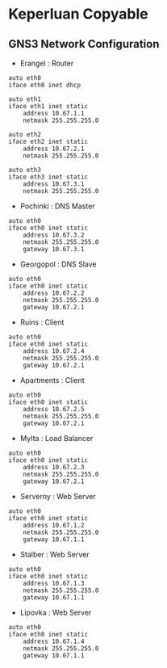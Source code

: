 # Keperluan Copyable

## GNS3 Network Configuration

- Erangel : Router
```
auto eth0
iface eth0 inet dhcp

auto eth1
iface eth1 inet static
	address 10.67.1.1
	netmask 255.255.255.0

auto eth2
iface eth2 inet static
	address 10.67.2.1
	netmask 255.255.255.0

auto eth3
iface eth3 inet static
	address 10.67.3.1
	netmask 255.255.255.0
```

- Pochinki : DNS Master
```
auto eth0
iface eth0 inet static
	address 10.67.3.2
	netmask 255.255.255.0
	gateway 10.67.3.1
```

- Georgopol : DNS Slave
```
auto eth0
iface eth0 inet static
	address 10.67.2.2
	netmask 255.255.255.0
	gateway 10.67.2.1
```

- Ruins : Client
```
auto eth0
iface eth0 inet static
	address 10.67.2.4
	netmask 255.255.255.0
	gateway 10.67.2.1
```

- Apartments : Client
```
auto eth0
iface eth0 inet static
	address 10.67.2.5
	netmask 255.255.255.0
	gateway 10.67.2.1
```

- MyIta : Load Balancer
```
auto eth0
iface eth0 inet static
	address 10.67.2.3
	netmask 255.255.255.0
	gateway 10.67.2.1
```

- Serverny : Web Server
```
auto eth0
iface eth0 inet static
	address 10.67.1.2
	netmask 255.255.255.0
	gateway 10.67.1.1
```

- Stalber : Web Server
```
auto eth0
iface eth0 inet static
	address 10.67.1.3
	netmask 255.255.255.0
	gateway 10.67.1.1
```

- Lipovka : Web Server
```
auto eth0
iface eth0 inet static
	address 10.67.1.4
	netmask 255.255.255.0
	gateway 10.67.1.1
```